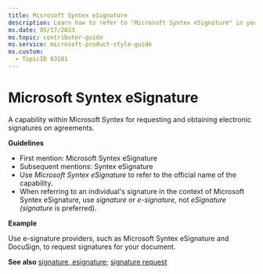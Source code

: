 ```yaml
---
title: Microsoft Syntex eSignature
description: Learn how to refer to "Microsoft Syntex eSignature" in your content.
ms.date: 05/17/2023
ms.topic: contributor-guide
ms.service: microsoft-product-style-guide
ms.custom:
  - TopicID 63181
---
```



# Microsoft Syntex eSignature

A capability within Microsoft Syntex for requesting and obtaining electronic signatures on agreements.

**Guidelines**

- First mention: Microsoft Syntex eSignature
- Subsequent mentions: Syntex eSignature  
- ​Use *Microsoft Syntex eSignature* to refer to the official name of the capability.  
- When referring to an individual's signature in the context of Microsoft Syntex eSignature, use *signature* or *e-signature*, not *eSignature (signature* is preferred).  

**Example**

Use e-signature providers, such as Microsoft Syntex eSignature and DocuSign, to request signatures for your document.

**See also** [signature, esignature](~/a_z_names_terms/s/signature-e-signature.md); [signature request](~/a_z_names_terms/s/signature-request.md)

